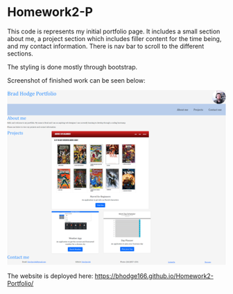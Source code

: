 # Homework2-P

This code is represents my initial portfolio page. It includes a small section about me, a project section which includes filler content for the time being, and my contact information. There is nav bar to scroll to the different sections.

The styling is done mostly through bootstrap.

Screenshot of finished work can be seen below:

![Homework Screenshot](./assets/images/updatedProfile.png)

The website is deployed here:
https://bhodge166.github.io/Homework2-Portfolio/
